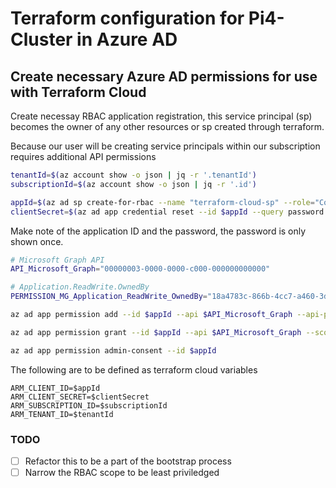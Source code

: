 # Terraform configuration for Pi4-Cluster in Azure AD

## Create necessary Azure AD permissions for use with Terraform Cloud

Create necessay RBAC application registration, this service principal (sp) becomes the owner of any other resources or sp created through terraform.

Because our user will be creating service principals within our subscription requires additional API permissions

```bash
tenantId=$(az account show -o json | jq -r '.tenantId')
subscriptionId=$(az account show -o json | jq -r '.id')

appId=$(az ad sp create-for-rbac --name "terraform-cloud-sp" --role="Contributor" --scopes="/subscriptions/$subscriptionId" --query appId -o tsv)
clientSecret=$(az ad app credential reset --id $appId --query password -o tsv)
```

Make note of the application ID and the password, the password is only shown once.

```bash
# Microsoft Graph API 
API_Microsoft_Graph="00000003-0000-0000-c000-000000000000"

# Application.ReadWrite.OwnedBy
PERMISSION_MG_Application_ReadWrite_OwnedBy="18a4783c-866b-4cc7-a460-3d5e5662c884"

az ad app permission add --id $appId --api $API_Microsoft_Graph --api-permissions $PERMISSION_MG_Application_ReadWrite_OwnedBy=Role

az ad app permission grant --id $appId --api $API_Microsoft_Graph --scope $PERMISSION_MG_Application_ReadWrite_OwnedBy

az ad app permission admin-consent --id $appId
```

The following are to be defined as terraform cloud variables

```env
ARM_CLIENT_ID=$appId
ARM_CLIENT_SECRET=$clientSecret
ARM_SUBSCRIPTION_ID=$subscriptionId
ARM_TENANT_ID=$tenantId
```

### TODO

- [ ] Refactor this to be a part of the bootstrap process
- [ ] Narrow the RBAC scope to be least priviledged
